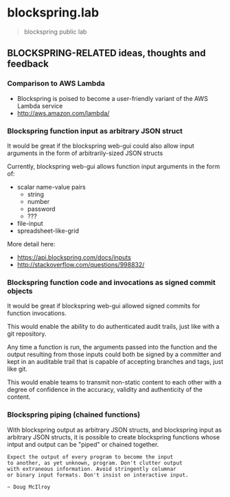 # blockspring.lab

> blockspring public lab

## BLOCKSPRING-RELATED ideas, thoughts and feedback

### Comparison to AWS Lambda

 * Blockspring is poised to become a user-friendly variant of the AWS Lambda service
 * http://aws.amazon.com/lambda/

### Blockspring function input as arbitrary JSON struct

It would be great if the blockspring web-gui could also allow input arguments in the form of arbitrarily-sized JSON structs

Currently, blockspring web-gui allows function input arguments in the form of:
   * scalar name-value pairs
      * string
      * number
      * password
      * ???
   * file-input
   * spreadsheet-like-grid

More detail here:
   * https://api.blockspring.com/docs/inputs
   * http://stackoverflow.com/questions/998832/

### Blockspring function code and invocations as signed commit objects

It would be great if blockspring web-gui allowed signed commits for function invocations.

This would enable the ability to do authenticated audit trails, just like with a git repository.

Any time a function is run, the arguments passed into the function and the output resulting from those inputs could both be signed by a committer and kept in an auditable trail that is capable of accepting branches and tags, just like git.

This would enable teams to transmit non-static content to each other with a degree of confidence in the accuracy, validity and authenticity of the content.

### Blockspring piping (chained functions)

With blockspring output as arbitrary JSON structs, and blockspring input as arbitrary JSON structs, it is possible to create blockspring functions whose intput and output can be "piped" or chained together.

```
Expect the output of every program to become the input 
to another, as yet unknown, program. Don't clutter output 
with extraneous information. Avoid stringently columnar 
or binary input formats. Don't insist on interactive input.

~ Doug McIlroy
```

